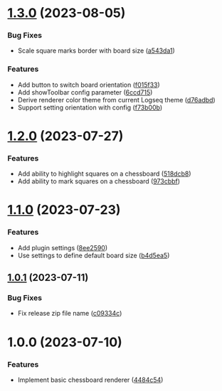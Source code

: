 # [1.3.0](https://github.com/r8/logseq-chess/compare/v1.2.0...v1.3.0) (2023-08-05)


### Bug Fixes

* Scale square marks border with board size ([a543da1](https://github.com/r8/logseq-chess/commit/a543da1bd95a3117443f21c12ccf738312febfe7))


### Features

* Add button to switch board orientation ([f015f33](https://github.com/r8/logseq-chess/commit/f015f3340be7856723bca4069d4dd3d9130a6c9a))
* Add showToolbar config parameter ([6ccd715](https://github.com/r8/logseq-chess/commit/6ccd7151b6c57db8219452cf1a79f476c7f9c769))
* Derive renderer color theme from current Logseq theme ([d76adbd](https://github.com/r8/logseq-chess/commit/d76adbd1db099eccaf5d11cfef2bd7ea960c5a81))
* Support setting orientation with config ([f73b00b](https://github.com/r8/logseq-chess/commit/f73b00b1219868036ff855947b741951d32aa072))

# [1.2.0](https://github.com/r8/logseq-chess/compare/v1.1.0...v1.2.0) (2023-07-27)


### Features

* Add ability to highlight squares on a chessboard ([518dcb8](https://github.com/r8/logseq-chess/commit/518dcb88778b77b2901e804501b7e6f6aefacfab))
* Add ability to mark squares on a chessboard ([973cbbf](https://github.com/r8/logseq-chess/commit/973cbbf12ae301d4840c99239bfabdc441eacc00))

# [1.1.0](https://github.com/r8/logseq-chess/compare/v1.0.1...v1.1.0) (2023-07-23)


### Features

* Add plugin settings ([8ee2590](https://github.com/r8/logseq-chess/commit/8ee25904faeee85d7545de27414b6ef6d0fde66b))
* Use settings to define default board size ([b4d5ea5](https://github.com/r8/logseq-chess/commit/b4d5ea534a6cb4de0d0be7b0e9e87eb7aaa9ca59))

## [1.0.1](https://github.com/r8/logseq-chess/compare/v1.0.0...v1.0.1) (2023-07-11)


### Bug Fixes

* Fix release zip file name ([c09334c](https://github.com/r8/logseq-chess/commit/c09334c2e11dc2c3e0d02c9653af68e382843f21))

# 1.0.0 (2023-07-10)


### Features

* Implement basic chessboard renderer ([4484c54](https://github.com/r8/logseq-chess/commit/4484c54cfccdb948ecf4e73f306e41af7f0b57e3))
